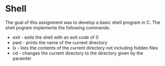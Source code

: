 # Shell

The goal of this assignment was to develop a basic shell program in C. The shell pogram implements the following commands:

* exit - exits the shell with an exit code of 0
* pwd - prints the name of the current directory
* ls - lists the contents of the current directory not including hidden files
* cd - changes the current directory to the directory given by the paramter
